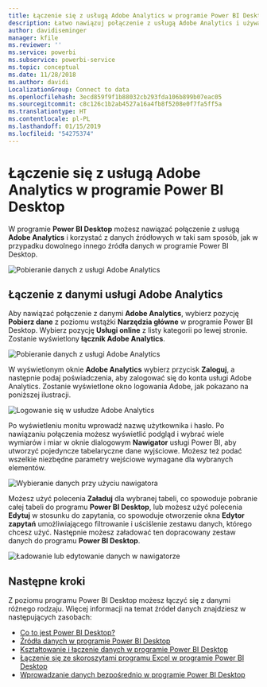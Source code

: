 ```yaml
---
title: Łączenie się z usługą Adobe Analytics w programie Power BI Desktop
description: Łatwo nawiązuj połączenie z usługą Adobe Analytics i używaj jej w programie Power BI Desktop
author: davidiseminger
manager: kfile
ms.reviewer: ''
ms.service: powerbi
ms.subservice: powerbi-service
ms.topic: conceptual
ms.date: 11/28/2018
ms.author: davidi
LocalizationGroup: Connect to data
ms.openlocfilehash: 3ecd859f9f1b88032cb293fda106b899b07eac05
ms.sourcegitcommit: c8c126c1b2ab4527a16a4fb8f5208e0f7fa5ff5a
ms.translationtype: HT
ms.contentlocale: pl-PL
ms.lasthandoff: 01/15/2019
ms.locfileid: "54275374"
---
```

# <a name="connect-to-adobe-analytics-in-power-bi-desktop"></a>Łączenie się z usługą Adobe Analytics w programie Power BI Desktop 
W programie **Power BI Desktop** możesz nawiązać połączenie z usługą **Adobe Analytics** i korzystać z danych źródłowych w taki sam sposób, jak w przypadku dowolnego innego źródła danych w programie Power BI Desktop. 

![Pobieranie danych z usługi Adobe Analytics](media/desktop-connect-adobe-analytics/connect-adobe-analytics_01.png)

## <a name="connect-to-adobe-analytics-data"></a>Łączenie z danymi usługi Adobe Analytics
Aby nawiązać połączenie z danymi **Adobe Analytics**, wybierz pozycję **Pobierz dane** z poziomu wstążki **Narzędzia główne** w programie Power BI Desktop. Wybierz pozycję **Usługi online** z listy kategorii po lewej stronie. Zostanie wyświetlony **łącznik Adobe Analytics**.

![Pobieranie danych z usługi Adobe Analytics](media/desktop-connect-adobe-analytics/connect-adobe-analytics_01.png)

W wyświetlonym oknie **Adobe Analytics** wybierz przycisk **Zaloguj**, a następnie podaj poświadczenia, aby zalogować się do konta usługi Adobe Analytics. Zostanie wyświetlone okno logowania Adobe, jak pokazano na poniższej ilustracji.

![Logowanie się w usłudze Adobe Analytics](media/desktop-connect-adobe-analytics/connect-adobe-analytics_03.png)

Po wyświetleniu monitu wprowadź nazwę użytkownika i hasło. Po nawiązaniu połączenia możesz wyświetlić podgląd i wybrać wiele wymiarów i miar w oknie dialogowym **Nawigator** usługi Power BI, aby utworzyć pojedyncze tabelaryczne dane wyjściowe. Możesz też podać wszelkie niezbędne parametry wejściowe wymagane dla wybranych elementów. 

![Wybieranie danych przy użyciu nawigatora](media/desktop-connect-adobe-analytics/connect-adobe-analytics_04.png)

Możesz użyć polecenia **Załaduj** dla wybranej tabeli, co spowoduje pobranie całej tabeli do programu **Power BI Desktop**, lub możesz użyć polecenia **Edytuj** w stosunku do zapytania, co spowoduje otworzenie okna **Edytor zapytań** umożliwiającego filtrowanie i uściślenie zestawu danych, którego chcesz użyć. Następnie możesz załadować ten dopracowany zestaw danych do programu **Power BI Desktop**.

![Ładowanie lub edytowanie danych w nawigatorze](media/desktop-connect-adobe-analytics/connect-adobe-analytics_05.png)


## <a name="next-steps"></a>Następne kroki
Z poziomu programu Power BI Desktop możesz łączyć się z danymi różnego rodzaju. Więcej informacji na temat źródeł danych znajdziesz w następujących zasobach:

* [Co to jest Power BI Desktop?](desktop-what-is-desktop.md)
* [Źródła danych w programie Power BI Desktop](desktop-data-sources.md)
* [Kształtowanie i łączenie danych w programie Power BI Desktop](desktop-shape-and-combine-data.md)
* [Łączenie się ze skoroszytami programu Excel w programie Power BI Desktop](desktop-connect-excel.md)   
* [Wprowadzanie danych bezpośrednio w programie Power BI Desktop](desktop-enter-data-directly-into-desktop.md)   

